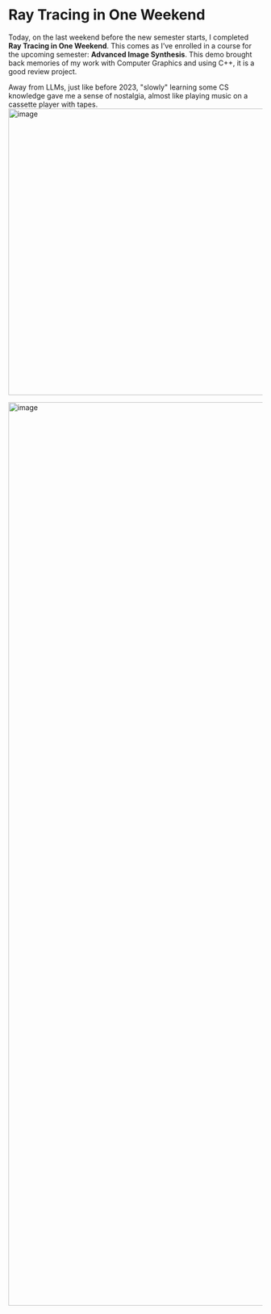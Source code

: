 # Ray Tracing in One Weekend

Today, on the last weekend before the new semester starts, I completed **Ray Tracing in One Weekend**. This comes as I’ve enrolled in a course for the upcoming semester: **Advanced Image Synthesis**. This demo brought back memories of my work with Computer Graphics and using C++, it is a good review project.

Away from LLMs, just like before 2023, "slowly" learning some CS knowledge gave me a sense of nostalgia, almost like playing music on a cassette player with tapes.
<img width="568" alt="image" src="https://github.com/user-attachments/assets/95a9e8b0-eae0-4a2c-b9a8-36d13abda199" />

<img width="1791" alt="image" src="https://github.com/user-attachments/assets/d8a928e0-d6be-4992-93f1-b4dcd268c073" />

